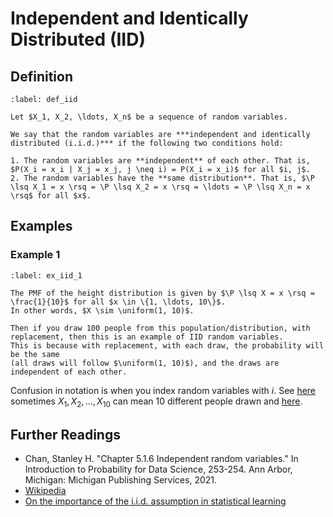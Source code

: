 # Independent and Identically Distributed (IID)

## Definition

```{prf:definition} Independent and Identically Distributed (IID)
:label: def_iid

Let $X_1, X_2, \ldots, X_n$ be a sequence of random variables.

We say that the random variables are ***independent and identically distributed (i.i.d.)*** if the following two conditions hold:

1. The random variables are **independent** of each other. That is, $P(X_i = x_i | X_j = x_j, j \neq i) = P(X_i = x_i)$ for all $i, j$.
2. The random variables have the **same distribution**. That is, $\P \lsq X_1 = x \rsq = \P \lsq X_2 = x \rsq = \ldots = \P \lsq X_n = x \rsq$ for all $x$.
```

## Examples

### Example 1

```{prf:example} Example 1
:label: ex_iid_1

The PMF of the height distribution is given by $\P \lsq X = x \rsq = \frac{1}{10}$ for all $x \in \{1, \ldots, 10\}$.
In other words, $X \sim \uniform(1, 10)$.

Then if you draw 100 people from this population/distribution, with replacement, then this is an example of IID random variables.
This is because with replacement, with each draw, the probability will be the same
(all draws will follow $\uniform(1, 10)$), and the draws are independent of each other.
```

Confusion in notation is when you index random variables with $i$. See [here](https://stats.stackexchange.com/questions/200741/let-random-variables-x-1-dots-x-n-be-a-iid-random-sample-from-fx-wha)
sometimes $X_1, X_2, \ldots, X_{10}$ can mean 10 different people drawn and [here](https://stats.stackexchange.com/questions/141416/example-of-sample-x-1-x-2-ldots-x-n?rq=1).


## Further Readings

- Chan, Stanley H. "Chapter 5.1.6  Independent random variables." In Introduction to Probability for Data Science, 253-254. Ann Arbor, Michigan: Michigan Publishing Services, 2021. 
- [Wikipedia](https://en.wikipedia.org/wiki/Independent_and_identically_distributed_random_variables)
- [On the importance of the i.i.d. assumption in statistical learning](https://stats.stackexchange.com/questions/213464/on-the-importance-of-the-i-i-d-assumption-in-statistical-learning) 